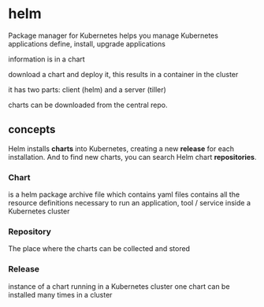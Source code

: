 # helm

Package manager for Kubernetes
helps you manage Kubernetes applications
define, install, upgrade applications

information is in a chart

download a chart and deploy it, this results in a container in the cluster

it has two parts: client (helm) and a server (tiller)

charts can be downloaded from the central repo.

## concepts

Helm installs **charts** into Kubernetes, creating a new **release** for each installation. And to find new charts, you can search Helm chart **repositories**.

### Chart

is a helm package
archive file which contains yaml files
contains all the resource definitions necessary to run an application, tool / service inside a Kubernetes cluster

### Repository

The place where the charts can be collected and stored

### Release

instance of a chart running in a Kubernetes cluster
one chart can be installed many times in a cluster